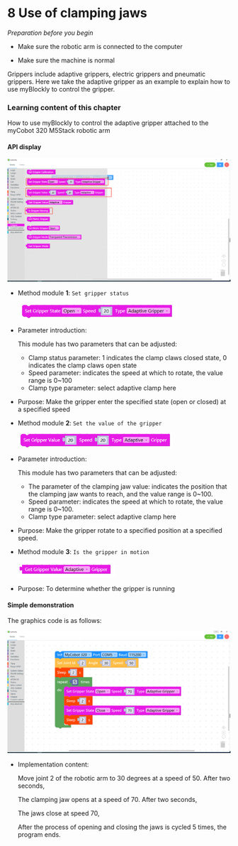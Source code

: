 # 8 Use of clamping jaws

<i>Preparation before you begin</i>

- Make sure the robotic arm is connected to the computer

- Make sure the machine is normal

Grippers include adaptive grippers, electric grippers and pneumatic grippers. Here we take the adaptive gripper as an example to explain how to use myBlockly to control the gripper.



### Learning content of this chapter

How to use myBlockly to control the adaptive gripper attached to the myCobot 320 M5Stack robotic arm

#### API display

<img src="./img/case/gripper_ite.png" style="zoom: 67%;" />

- Method module **1**: `Set gripper status`

  <img src="./img/blocks/gripper/2.png" style="zoom: 67%;" />

- Parameter introduction:

  This module has two parameters that can be adjusted:

  * Clamp status parameter: 1 indicates the clamp claws closed state, 0 indicates the clamp claws open state
  * Speed parameter: indicates the speed at which to rotate, the value range is 0~100
  * Clamp type parameter: select adaptive clamp here





- Purpose: Make the gripper enter the specified state (open or closed) at a specified speed



- Method module **2**: `Set the value of the gripper`

  <img src="./img/blocks/gripper/3.png" style="zoom: 67%;" />

- Parameter introduction:

  This module has two parameters that can be adjusted:

  * The parameter of the clamping jaw value: indicates the position that the clamping jaw wants to reach, and the value range is 0~100.
  * Speed parameter: indicates the speed at which to rotate, the value range is 0~100.
  * Clamp type parameter: select adaptive clamp here

* Purpose: Make the gripper rotate to a specified position at a specified speed.



* Method module **3**: `Is the gripper in motion`

  <img src="./img/blocks/gripper/4.png" style="zoom: 67%;" />

* Purpose: To determine whether the gripper is running



#### Simple demonstration

The graphics code is as follows:

<img src="./img/case/gripper.png" style="zoom: 50%;" />



* Implementation content:

  Move joint 2 of the robotic arm to 30 degrees at a speed of 50. After two seconds,

  The clamping jaw opens at a speed of 70. After two seconds,

  The jaws close at speed 70,

  After the process of opening and closing the jaws is cycled 5 times, the program ends.

